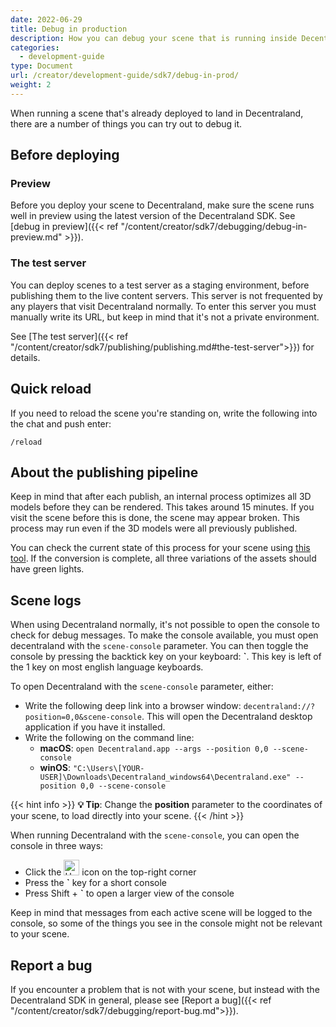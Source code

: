 ```yaml
---
date: 2022-06-29
title: Debug in production
description: How you can debug your scene that is running inside Decentraland
categories:
  - development-guide
type: Document
url: /creator/development-guide/sdk7/debug-in-prod/
weight: 2
---
```


When running a scene that's already deployed to land in Decentraland, there are a number of things you can try out to debug it.

## Before deploying

### Preview

Before you deploy your scene to Decentraland, make sure the scene runs well in preview using the latest version of the Decentraland SDK. See [debug in preview]({{< ref "/content/creator/sdk7/debugging/debug-in-preview.md" >}}).

### The test server

You can deploy scenes to a test server as a staging environment, before publishing them to the live content servers. This server is not frequented by any players that visit Decentraland normally. To enter this server you must manually write its URL, but keep in mind that it's not a private environment.

See [The test server]({{< ref "/content/creator/sdk7/publishing/publishing.md#the-test-server">}}) for details.

## Quick reload

If you need to reload the scene you're standing on, write the following into the chat and push enter:

`/reload`

## About the publishing pipeline

Keep in mind that after each publish, an internal process optimizes all 3D models before they can be rendered. This takes around 15 minutes. If you visit the scene before this is done, the scene may appear broken. This process may run even if the 3D models were all previously published.

You can check the current state of this process for your scene using [this tool](https://decentraland.github.io/opscli/). If the conversion is complete, all three variations of the assets should have green lights.

## Scene logs

When using Decentraland normally, it's not possible to open the console to check for debug messages. To make the console available, you must open decentraland with the `scene-console` parameter. You can then toggle the console by pressing the backtick key on your keyboard: **`**. This key is left of the 1 key on most english language keyboards.

To open Decentraland with the `scene-console` parameter, either:

- Write the following deep link into a browser window: `decentraland://?position=0,0&scene-console`. This will open the Decentraland desktop application if you have it installed.
- Write the following on the command line:
  - **macOS**: `open Decentraland.app --args --position 0,0 --scene-console`
  - **winOS**: `"C:\Users\[YOUR-USER]\Downloads\Decentraland_windows64\Decentraland.exe" --position 0,0 --scene-console`

{{< hint info >}}
**💡 Tip**: Change the **position** parameter to the coordinates of your scene, to load directly into your scene.
{{< /hint >}}

When running Decentraland with the `scene-console`, you can open the console in three ways:

- Click the <img src="/images/console-icon.png" alt="Header" width="25"/> icon on the top-right corner
- Press the **`** key for a short console
- Press Shift + **\`** to open a larger view of the console


Keep in mind that messages from each active scene will be logged to the console, so some of the things you see in the console might not be relevant to your scene.

<!-- ## Access debug information

To view the full stack trace of each error message, you must deploy the scene with source maps included. With this you can also navigate the source code and even break points, all from the browser with the scene in production.

To do this, remove the following line from the `.dclignore` file in your scene before you publish the scene:

```
bin/*.map
```

{{< hint danger >}}
**❗Warning** Having the source maps uploaded as part of your scene might make it easier for bad actors to exploit your scene, or steal your code. Make sure you understand the risks of doing this.
{{< /hint >}}



### See debug panel

To view scene stats, add the following URL parameter:

`&SCENE_DEBUG_PANEL`

This will enable the option of opening a panel that displays stats that update in real time, including material count, entity count, processed messages, etc. See [view scene stats]({{< ref "/content/creator/sdk7/debugging/debug-in-preview.md#view-scene-stats">}}) for details.

With this flag enabled, you'll see a hint on the top-right corner of the screen, and you can press Y to open up this panel and see stats for the scene you're currently standing on.

{{< hint warning >}}
**📔 Note**: As accessing this implies changing the URL, it's not available when running the scene n the Desktop client.
{{< /hint >}}

### See FPS panel

To see the current FPS (Frames Per Second) of the explorer, type `/showfps` into the chat window, and this will display the FPS panel.

Keep in mind that these FPS values may vary depending on the machine you're using, and may also be affected by neighboring scenes.

It's still a valuable way to assess the performance of the scene more objectively.

They count the frame per second of the Decentraland explorer, not of a single scene. You can try to isolate what effect neighbors have on the FPS by reducing the line of sight property on the settings, to load less content at a time. -->

## Report a bug

If you encounter a problem that is not with your scene, but instead with the Decentraland SDK in general, please see [Report a bug]({{< ref "/content/creator/sdk7/debugging/report-bug.md">}}).
